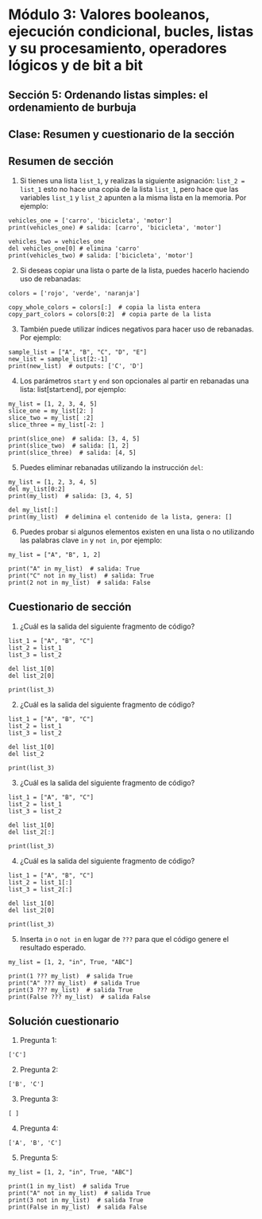# Módulo 3: Valores booleanos, ejecución condicional, bucles, listas y su procesamiento, operadores lógicos y de bit a bit
## Sección 5: Ordenando listas simples: el ordenamiento de burbuja
##  Clase: Resumen y cuestionario de la sección

## Resumen de sección

1. Si tienes una lista `list_1`, y realizas la siguiente asignación: `list_2 = list_1` esto no hace una copia de la lista `list_1`, pero hace que las variables `list_1` y `list_2` apunten a la misma lista en la memoria. Por ejemplo:

```
vehicles_one = ['carro', 'bicicleta', 'motor']
print(vehicles_one) # salida: [carro', 'bicicleta', 'motor']

vehicles_two = vehicles_one
del vehicles_one[0] # elimina 'carro'
print(vehicles_two) # salida: ['bicicleta', 'motor']
```

2. Si deseas copiar una lista o parte de la lista, puedes hacerlo haciendo uso de rebanadas:
```
colors = ['rojo', 'verde', 'naranja']

copy_whole_colors = colors[:]  # copia la lista entera
copy_part_colors = colors[0:2]  # copia parte de la lista
```

3. También puede utilizar índices negativos para hacer uso de rebanadas. Por ejemplo:
```
sample_list = ["A", "B", "C", "D", "E"]
new_list = sample_list[2:-1]
print(new_list)  # outputs: ['C', 'D']
```

4. Los parámetros `start` y `end` son opcionales al partir en rebanadas una lista: list[start:end], por ejemplo:

```
my_list = [1, 2, 3, 4, 5]
slice_one = my_list[2: ]
slice_two = my_list[ :2]
slice_three = my_list[-2: ]

print(slice_one)  # salida: [3, 4, 5]
print(slice_two)  # salida: [1, 2]
print(slice_three)  # salida: [4, 5]
```

5. Puedes eliminar rebanadas utilizando la instrucción `del`:

```
my_list = [1, 2, 3, 4, 5]
del my_list[0:2]
print(my_list)  # salida: [3, 4, 5]

del my_list[:]
print(my_list)  # delimina el contenido de la lista, genera: []
```

6. Puedes probar si algunos elementos existen en una lista o no utilizando las palabras clave `in` y `not in`, por ejemplo:

```
my_list = ["A", "B", 1, 2]

print("A" in my_list)  # salida: True
print("C" not in my_list)  # salida: True
print(2 not in my_list)  # salida: False
```

## Cuestionario de sección

1. ¿Cuál es la salida del siguiente fragmento de código?

```
list_1 = ["A", "B", "C"]
list_2 = list_1
list_3 = list_2

del list_1[0]
del list_2[0]

print(list_3)
```

2. ¿Cuál es la salida del siguiente fragmento de código?

```
list_1 = ["A", "B", "C"]
list_2 = list_1
list_3 = list_2

del list_1[0]
del list_2

print(list_3)
```

3. ¿Cuál es la salida del siguiente fragmento de código?

```
list_1 = ["A", "B", "C"]
list_2 = list_1
list_3 = list_2

del list_1[0]
del list_2[:]

print(list_3)
```

4. ¿Cuál es la salida del siguiente fragmento de código?

```
list_1 = ["A", "B", "C"]
list_2 = list_1[:]
list_3 = list_2[:]

del list_1[0]
del list_2[0]

print(list_3)
```

5. Inserta `in` o `not in` en lugar de `???` para que el código genere el resultado esperado.

```
my_list = [1, 2, "in", True, "ABC"]

print(1 ??? my_list)  # salida True
print("A" ??? my_list)  # salida True
print(3 ??? my_list)  # salida True
print(False ??? my_list)  # salida False
```

## Solución cuestionario

1. Pregunta 1:

```
['C']
```

2. Pregunta 2:

```
['B', 'C']
```

3. Pregunta 3:

```
[ ]
```

4. Pregunta 4:

```
['A', 'B', 'C']
```


5. Pregunta 5:

```
my_list = [1, 2, "in", True, "ABC"]

print(1 in my_list)  # salida True
print("A" not in my_list)  # salida True
print(3 not in my_list)  # salida True
print(False in my_list)  # salida False
```